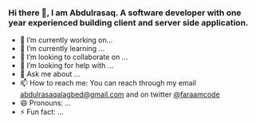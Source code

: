 ### Hi there 👋, I am Abdulrasaq. A software developer with  one year experienced building  client and server side application.




- 🔭 I’m currently working on...
- 🌱 I’m currently learning ...
- 👯 I’m looking to collaborate on ...
- 🤔 I’m looking for help with ...
- 💬 Ask me about ...
- 📫 How to reach me: 
 You can reach through my email [abdulrasaqalagbed@gmail.com](mailto:abdulrasaqalagbede@gmail.com)  and on twitter [@faraamcode](https://twitter.com/faraamcode)
- 😄 Pronouns: ...
- ⚡ Fun fact: ...


